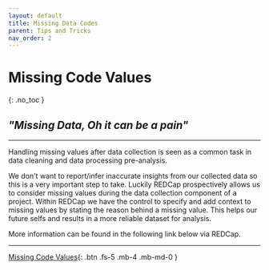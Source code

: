 ```yaml
---
layout: default
title: Missing Data Codes
parent: Tips and Tricks
nav_order: 2
---
```


# Missing Code Values
{: .no_toc }

## _"Missing Data, Oh it can be a pain"_

---

Handling missing values after data collection is seen as a common task in data cleaning and data processing pre-analysis.

We don't want to report/infer inaccurate insights from our collected data so this is a very important step to take. Luckily REDCap prospectively allows us to consider missing values during the data collection component of a project. Within REDCap we have the control to specify and add context to missing values by stating the reason behind a missing value. This helps our future selfs and results in a more reliable dataset for analysis.

More information can be found in the following link below via REDCap.

---

[Missing Code Values](https://redcap.c2e2.ca/surveys/?s=4TXFMETY3K){: .btn .fs-5 .mb-4 .mb-md-0 }
